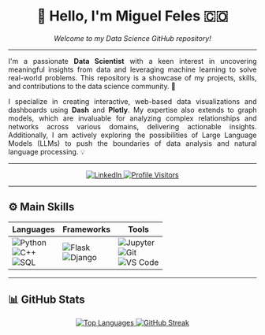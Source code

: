 <h1 align="center">👋 Hello, I'm Miguel Feles 🇨🇴</h1>

<p align="center">
  <em>Welcome to my Data Science GitHub repository!</em>
</p>

---

<p align="justify">
  I'm a passionate <strong>Data Scientist</strong> with a keen interest in uncovering meaningful insights from data and leveraging machine learning to solve real-world problems. This repository is a showcase of my projects, skills, and contributions to the data science community. 🌟
</p>

<p align="justify">
  I specialize in creating interactive, web-based data visualizations and dashboards using <strong>Dash</strong> and <strong>Plotly</strong>. My expertise also extends to graph models, which are invaluable for analyzing complex relationships and networks across various domains, delivering actionable insights. Additionally, I am actively exploring the possibilities of Large Language Models (LLMs) to push the boundaries of data analysis and natural language processing. 💡
</p>

---

<p align="center">
  <a href="https://www.linkedin.com/in/miguelfeles/">
    <img src="https://img.shields.io/badge/LinkedIn-Miguel%20Feles-blue?style=flat-square&logo=linkedin" alt="LinkedIn">
  </a>
  <a href="https://github.com/miguelfeles">
    <img src="https://visitor-badge.laobi.icu/badge?page_id=miguelfeles.miguelfeles" alt="Profile Visitors">
  </a>
</p>

---

## ⚙️ Main Skills

<table>
  <thead>
    <tr>
      <th>Languages</th>
      <th>Frameworks</th>
      <th>Tools</th>
    </tr>
  </thead>
  <tbody>
    <tr>
      <td>
        <img src="https://img.shields.io/badge/Python-3776AB?style=for-the-badge&logo=python&logoColor=white" alt="Python"><br>
        <img src="https://img.shields.io/badge/C++-00599C?style=for-the-badge&logo=cplusplus&logoColor=white" alt="C++"><br>
        <img src="https://img.shields.io/badge/SQL-005C84?style=for-the-badge&logo=mysql&logoColor=white" alt="SQL">
      </td>
      <td>
        <img src="https://img.shields.io/badge/Flask-000000?style=for-the-badge&logo=flask&logoColor=white" alt="Flask"><br>
        <img src="https://img.shields.io/badge/Django-092E20?style=for-the-badge&logo=django&logoColor=white" alt="Django">
      </td>
      <td>
        <img src="https://img.shields.io/badge/Jupyter-F37626?style=for-the-badge&logo=jupyter&logoColor=white" alt="Jupyter"><br>
        <img src="https://img.shields.io/badge/Git-F05032?style=for-the-badge&logo=git&logoColor=white" alt="Git"><br>
        <img src="https://img.shields.io/badge/VS%20Code-0078D4?style=for-the-badge&logo=visualstudiocode&logoColor=white" alt="VS Code">
      </td>
    </tr>
  </tbody>
</table>

---

## 📊 GitHub Stats

<p align="center">
  <a href="https://github.com/miguelfeles">
    <img src="https://github-readme-stats.vercel.app/api/top-langs/?username=miguelfeles&theme=nightowl&bg_color=1d1f21&langs_count=5&hide=java,html,tex,jupyter%20notebook,css" alt="Top Languages">
  </a>
  <a href="https://git.io/streak-stats">
    <img src="http://github-readme-streak-stats.herokuapp.com?user=miguelfeles&theme=nightowl" alt="GitHub Streak">
  </a>
</p>

